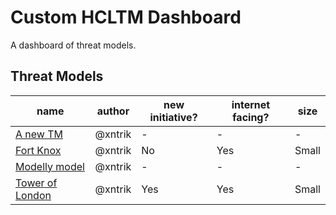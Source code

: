 # Custom HCLTM Dashboard

A dashboard of threat models.

## Threat Models

| name | author | new initiative? | internet facing? | size |
| -- | -- | -- | -- | -- |
| [A new TM](tm1-anewtm.md "TODO") | @xntrik | - | - | - |
| [Fort Knox](tm1-fortknox.md "A .. fort?") | @xntrik | No | Yes | Small |
| [Modelly model](tm2-modellymodel.md "") | @xntrik | - | - | - |
| [Tower of London](tm1-toweroflondon.md "A historic castle") | @xntrik | Yes | Yes | Small |
